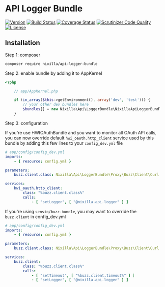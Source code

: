 # API Logger Bundle

[![Version](https://img.shields.io/packagist/v/nixilla/api-logger-bundle.svg?style=flat-square)](https://packagist.org/packages/nixilla/api-logger-bundle)
[![Build Status](https://travis-ci.org/nixilla/api-logger-bundle.svg?branch=develop)](https://travis-ci.org/nixilla/api-logger-bundle)
[![Coverage Status](https://coveralls.io/repos/github/nixilla/api-logger-bundle/badge.svg?branch=develop)](https://coveralls.io/github/nixilla/api-logger-bundle?branch=develop)
[![Scrutinizer Code Quality](https://scrutinizer-ci.com/g/nixilla/api-logger-bundle/badges/quality-score.png?b=develop)](https://scrutinizer-ci.com/g/nixilla/api-logger-bundle/?branch=develop)
[![License](https://poser.pugx.org/nixilla/api-logger-bundle/license.svg)](https://packagist.org/packages/nixilla/api-logger-bundle)

## Installation

Step 1: composer

```bash
composer require nixilla/api-logger-bundle
```

Step 2: enable bundle by adding it to AppKernel


```php
<?php

    // app/AppKernel.php

    if (in_array($this->getEnvironment(), array('dev', 'test'))) {
        // your other dev bundles here
        $bundles[] = new Nixilla\Api\LoggerBundle\NixillaApiLoggerBundle();
    }

```

Step 3: configuration

If you're use HWIOAuthBundle and you want to monitor all OAuth API calls, you can now override default
`hwi_oauth.http_client` service used by this bundle by adding this few lines to your `config_dev.yml` file

```yaml
# app/config/config_dev.yml
imports:
    - { resource: config.yml }

parameters:
    buzz.client.class: Nixilla\Api\LoggerBundle\Proxy\Buzz\Client\Curl

services:
    hwi_oauth.http_client:
        class: "%buzz.client.class%"
        calls:
            - [ "setLogger", [ "@nixilla.api.logger" ] ]
```

If you're using `sensio/buzz-bundle`, you may want to override the `buzz.client` in config_dev.yml

```yaml
# app/config/config_dev.yml
imports:
    - { resource: config.yml }

parameters:
    buzz.client.class: Nixilla\Api\LoggerBundle\Proxy\Buzz\Client\Curl

services:
    buzz.client:
        class: "%buzz.client.class%"
        calls:
            - [ "setTimeout", [ "%buzz.client.timeout%" ] ]
            - [ "setLogger", [ "@nixilla.api.logger" ] ]
```
